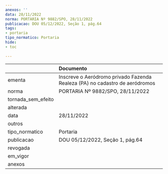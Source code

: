 ```yaml
---
anexos: ''
data: 28/11/2022
norma: PORTARIA Nº 9882/SPO, 28/11/2022
publicacao: DOU 05/12/2022, Seção 1, pág.64
tags:
- portaria
tipo_normatico: Portaria
hide: 
- toc 
 
---
```


|                    | Documento                                                                   |
|:-------------------|:----------------------------------------------------------------------------|
| ementa             | Inscreve o Aeródromo privado Fazenda Realeza (PA) no cadastro de aeródromos |
| norma              | PORTARIA Nº 9882/SPO, 28/11/2022                                            |
| tornada_sem_efeito |                                                                             |
| alterada           |                                                                             |
| data               | 28/11/2022                                                                  |
| outros             |                                                                             |
| tipo_normatico     | Portaria                                                                    |
| publicacao         | DOU 05/12/2022, Seção 1, pág.64                                             |
| revogada           |                                                                             |
| em_vigor           |                                                                             |
| anexos             |                                                                             |